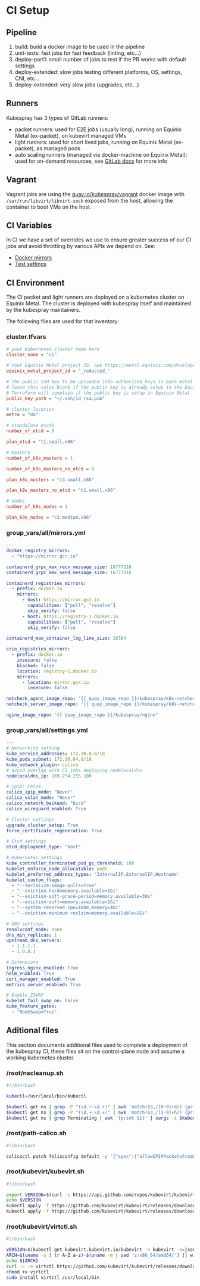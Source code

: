 # CI Setup

## Pipeline

1. build: build a docker image to be used in the pipeline
2. unit-tests: fast jobs for fast feedback (linting, etc...)
3. deploy-part1: small number of jobs to test if the PR works with default settings
4. deploy-extended: slow jobs testing different platforms, OS, settings, CNI, etc...
5. deploy-extended: very slow jobs (upgrades, etc...)

## Runners

Kubespray has 3 types of GitLab runners:

- packet runners: used for E2E jobs (usually long), running on Equinix Metal (ex-packet), on kubevirt managed VMs
- light runners: used for short lived jobs, running on Equinix Metal (ex-packet), as managed pods
- auto scaling runners (managed via docker-machine on Equinix Metal): used for on-demand resources, see [GitLab docs](https://docs.gitlab.com/runner/configuration/autoscale.html) for more info

## Vagrant

Vagrant jobs are using the [quay.io/kubespray/vagrant](/test-infra/vagrant-docker/Dockerfile) docker image with `/var/run/libvirt/libvirt-sock` exposed from the host, allowing the container to boot VMs on the host.

## CI Variables

In CI we have a set of overrides we use to ensure greater success of our CI jobs and avoid throttling by various APIs we depend on. See:

- [Docker mirrors](/tests/common/_docker_hub_registry_mirror.yml)
- [Test settings](/tests/common/_kubespray_test_settings.yml)

## CI Environment

The CI packet and light runners are deployed on a kubernetes cluster on Equinix Metal. The cluster is deployed with kubespray itself and maintained by the kubespray maintainers.

The following files are used for that inventory:

### cluster.tfvars

```ini
# your Kubernetes cluster name here
cluster_name = "ci"

# Your Equinix Metal project ID. See https://metal.equinix.com/developers/docs/accounts/
equinix_metal_project_id = "_redacted_"

# The public SSH key to be uploaded into authorized_keys in bare metal Equinix Metal nodes provisioned
# leave this value blank if the public key is already setup in the Equinix Metal project
# Terraform will complain if the public key is setup in Equinix Metal
public_key_path = "~/.ssh/id_rsa.pub"

# cluster location
metro = "da"

# standalone etcds
number_of_etcd = 0

plan_etcd = "t1.small.x86"

# masters
number_of_k8s_masters = 1

number_of_k8s_masters_no_etcd = 0

plan_k8s_masters = "c3.small.x86"

plan_k8s_masters_no_etcd = "t1.small.x86"

# nodes
number_of_k8s_nodes = 1

plan_k8s_nodes = "c3.medium.x86"
```

### group_vars/all/mirrors.yml

```yaml
---
docker_registry_mirrors:
  - "https://mirror.gcr.io"

containerd_grpc_max_recv_message_size: 16777216
containerd_grpc_max_send_message_size: 16777216

containerd_registries_mirrors:
  - prefix: docker.io
    mirrors:
      - host: https://mirror.gcr.io
        capabilities: ["pull", "resolve"]
        skip_verify: false
      - host: https://registry-1.docker.io
        capabilities: ["pull", "resolve"]
        skip_verify: false

containerd_max_container_log_line_size: 16384

crio_registries_mirrors:
  - prefix: docker.io
    insecure: false
    blocked: false
    location: registry-1.docker.io
    mirrors:
      - location: mirror.gcr.io
        insecure: false

netcheck_agent_image_repo: "{{ quay_image_repo }}/kubespray/k8s-netchecker-agent"
netcheck_server_image_repo: "{{ quay_image_repo }}/kubespray/k8s-netchecker-server"

nginx_image_repo: "{{ quay_image_repo }}/kubespray/nginx"
```

### group_vars/all/settings.yml

```yaml
---
# Networking setting
kube_service_addresses: 172.30.0.0/18
kube_pods_subnet: 172.30.64.0/18
kube_network_plugin: calico
# avoid overlap with CI jobs deploying nodelocaldns
nodelocaldns_ip: 169.254.255.100

# ipip: False
calico_ipip_mode: "Never"
calico_vxlan_mode: "Never"
calico_network_backend: "bird"
calico_wireguard_enabled: True

# Cluster settings
upgrade_cluster_setup: True
force_certificate_regeneration: True

# Etcd settings
etcd_deployment_type: "host"

# Kubernetes settings
kube_controller_terminated_pod_gc_threshold: 100
kubelet_enforce_node_allocatable: pods
kubelet_preferred_address_types: 'InternalIP,ExternalIP,Hostname'
kubelet_custom_flags:
  - "--serialize-image-pulls=true"
  - "--eviction-hard=memory.available<1Gi"
  - "--eviction-soft-grace-period=memory.available=30s"
  - "--eviction-soft=memory.available<2Gi"
  - "--system-reserved cpu=100m,memory=4Gi"
  - "--eviction-minimum-reclaim=memory.available=2Gi"

# DNS settings
resolvconf_mode: none
dns_min_replicas: 1
upstream_dns_servers:
  - 1.1.1.1
  - 1.0.0.1

# Extensions
ingress_nginx_enabled: True
helm_enabled: True
cert_manager_enabled: True
metrics_server_enabled: True

# Enable ZSWAP
kubelet_fail_swap_on: False
kube_feature_gates:
  - "NodeSwap=True"
```

## Aditional files

This section documents additional files used to complete a deployment of the kubespray CI, these files sit on the control-plane node and assume a working kubernetes cluster.

### /root/nscleanup.sh

```bash
#!/bin/bash

kubectl=/usr/local/bin/kubectl

$kubectl get ns | grep -P "(\d.+-\d.+)" | awk 'match($3,/[0-9]+d/) {print $1}' | xargs -r $kubectl delete ns
$kubectl get ns | grep -P "(\d.+-\d.+)" | awk 'match($3,/[3-9]+h/) {print $1}' | xargs -r $kubectl delete ns
$kubectl get ns | grep Terminating | awk '{print $1}' | xargs -i $kubectl delete vmi/instance-1 vmi/instance-0 vmi/instance-2 -n {} --force --grace-period=0 &
```

### /root/path-calico.sh

```bash
#!/bin/bash

calicoctl patch felixconfig default -p '{"spec":{"allowIPIPPacketsFromWorkloads":true, "allowVXLANPacketsFromWorkloads": true}}'
```

### /root/kubevirt/kubevirt.sh

```bash
#!/bin/bash

export VERSION=$(curl -s https://api.github.com/repos/kubevirt/kubevirt/releases | grep tag_name | grep -v -- '-rc' | sort -r | head -1 | awk -F': ' '{print $2}' | sed 's/,//' | xargs)
echo $VERSION
kubectl apply -f https://github.com/kubevirt/kubevirt/releases/download/${VERSION}/kubevirt-operator.yaml
kubectl apply -f https://github.com/kubevirt/kubevirt/releases/download/${VERSION}/kubevirt-cr.yaml
```

### /root/kubevirt/virtctl.sh

```bash
#!/bin/bash

VERSION=$(kubectl get kubevirt.kubevirt.io/kubevirt -n kubevirt -o=jsonpath="{.status.observedKubeVirtVersion}")
ARCH=$(uname -s | tr A-Z a-z)-$(uname -m | sed 's/x86_64/amd64/') || windows-amd64.exe
echo ${ARCH}
curl -L -o virtctl https://github.com/kubevirt/kubevirt/releases/download/${VERSION}/virtctl-${VERSION}-${ARCH}
chmod +x virtctl
sudo install virtctl /usr/local/bin
```

